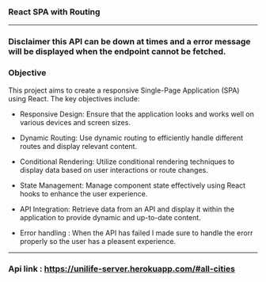 ### React SPA with Routing 
---
### Disclaimer this API can be down at times and a error message will be displayed when the endpoint cannot be fetched. 
### Objective
This project aims to create a responsive Single-Page Application (SPA) using React. The key objectives include:

* Responsive Design: Ensure that the application looks and works well on various devices and screen sizes.

* Dynamic Routing: Use dynamic routing to efficiently handle different routes and display relevant content.

* Conditional Rendering: Utilize conditional rendering techniques to display data based on user interactions or route changes.

* State Management: Manage component state effectively using React hooks to enhance the user experience.

* API Integration: Retrieve data from an API and display it within the application to provide dynamic and up-to-date content.

* Error handling : When the API has failed I made sure to handle the erorr properly so the user has a pleasent experience. 
---
### Api link : https://unilife-server.herokuapp.com/#all-cities
